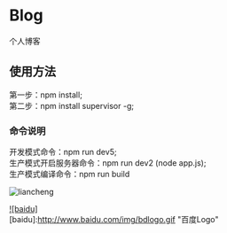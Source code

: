 # Blog
个人博客
## 使用方法
第一步：npm install;<br>
第二步：npm install supervisor -g;
### 命令说明
开发模式命令：npm run dev5;<br>
生产模式开启服务器命令：npm run dev2 (node app.js);<br>
生产模式编译命令：npm run build<br>

![liancheng](http://www.kmlckj.com/uploads/image/20150107/14206130186833.jpg "我的公司，联诚")

[![baidu]](http://baidu.com)  
[baidu]:http://www.baidu.com/img/bdlogo.gif "百度Logo" 